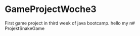 # GameProjectWoche3
First game project in third week of java bootcamp.
hello my n# ProjektSnakeGame
